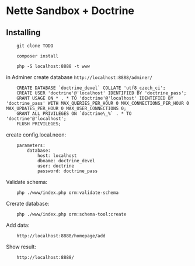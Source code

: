 Nette Sandbox + Doctrine
=============


Installing
----------

		git clone TODO

		composer install

		php -S localhost:8888 -t www


in Adminer create database `http://localhost:8888/adminer/`

		CREATE DATABASE `doctrine_devel` COLLATE 'utf8_czech_ci';
		CREATE USER 'doctrine'@'localhost' IDENTIFIED BY 'doctrine_pass';
		GRANT USAGE ON * . * TO 'doctrine'@'localhost' IDENTIFIED BY 'doctrine_pass' WITH MAX_QUERIES_PER_HOUR 0 MAX_CONNECTIONS_PER_HOUR 0 MAX_UPDATES_PER_HOUR 0 MAX_USER_CONNECTIONS 0;
		GRANT ALL PRIVILEGES ON `doctrine\_%` . * TO 'doctrine'@'localhost';
		FLUSH PRIVILEGES;


create config.local.neon:

		parameters:
			database:
				host: localhost
				dbname: doctrine_devel
				user: doctrine
				password: doctrine_pass

Validate schema:

		php ./www/index.php orm:validate-schema
		
Crerate database:

		php ./www/index.php orm:schema-tool:create

		
Add data:

		http://localhost:8888/homepage/add
		
Show result:

		http://localhost:8888/
		
